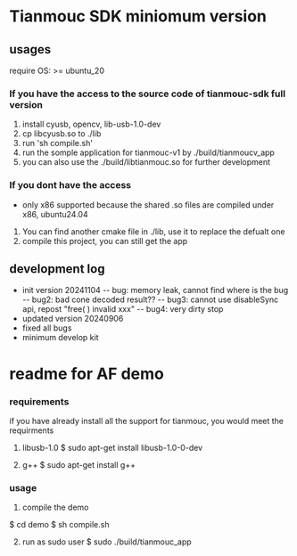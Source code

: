 # Tianmouc SDK miniomum version

## usages

require OS: >= ubuntu_20

### If you have the access to the source code of tianmouc-sdk full version

1. install cyusb, opencv, lib-usb-1.0-dev
2. cp libcyusb.so to ./lib
3. run 'sh compile.sh'
4. run the somple application for tianmouc-v1 by ./build/tianmoucv_app
5. you can also use the ./build/libtianmouc.so for further development

### If you dont have the access

- only x86 supported because the shared .so files are compiled under x86, ubuntu24.04

1. You can find another cmake file in ./lib, use it to replace the defualt one
2. compile this project, you can still get the app


## development log

- init version 20241104
-- bug: memory leak, cannot find where is the bug
-- bug2: bad cone decoded result??
-- bug3: cannot use disableSync api, repost "free( ) invalid xxx"
-- bug4: very dirty stop
- updated version 20240906
- fixed all bugs
- minimum develop kit

# readme for AF demo

### requirements

if you have already install all the support for tianmouc, you would meet the requirments


1. libusb-1.0
$ sudo apt-get install libusb-1.0-0-dev

2. g++
$ sudo apt-get install g++

### usage

1. compile the demo

$ cd demo
$ sh compile.sh

2. run as sudo user
$ sudo ./build/tianmouc_app